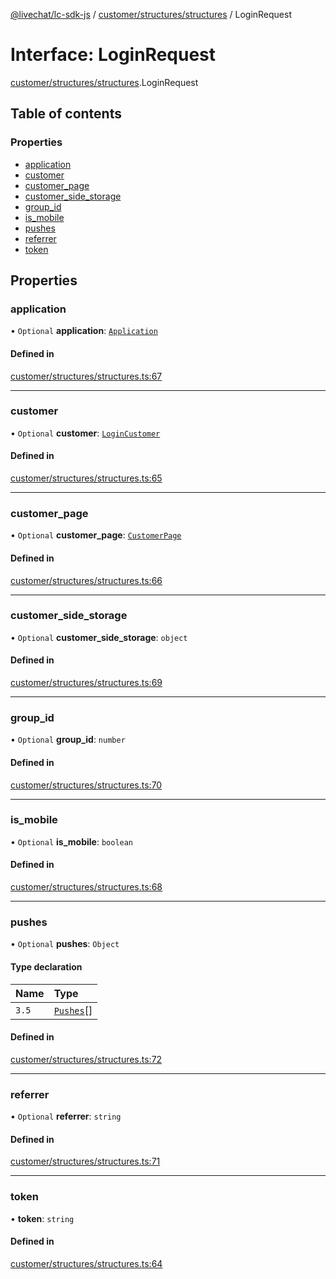 [@livechat/lc-sdk-js](../README.md) / [customer/structures/structures](../modules/customer_structures_structures.md) / LoginRequest

# Interface: LoginRequest

[customer/structures/structures](../modules/customer_structures_structures.md).LoginRequest

## Table of contents

### Properties

- [application](customer_structures_structures.LoginRequest.md#application)
- [customer](customer_structures_structures.LoginRequest.md#customer)
- [customer\_page](customer_structures_structures.LoginRequest.md#customer_page)
- [customer\_side\_storage](customer_structures_structures.LoginRequest.md#customer_side_storage)
- [group\_id](customer_structures_structures.LoginRequest.md#group_id)
- [is\_mobile](customer_structures_structures.LoginRequest.md#is_mobile)
- [pushes](customer_structures_structures.LoginRequest.md#pushes)
- [referrer](customer_structures_structures.LoginRequest.md#referrer)
- [token](customer_structures_structures.LoginRequest.md#token)

## Properties

### application

• `Optional` **application**: [`Application`](customer_structures_structures.Application.md)

#### Defined in

[customer/structures/structures.ts:67](https://github.com/livechat/lc-sdk-js/blob/25e113d/src/customer/structures/structures.ts#L67)

___

### customer

• `Optional` **customer**: [`LoginCustomer`](customer_structures_structures.LoginCustomer.md)

#### Defined in

[customer/structures/structures.ts:65](https://github.com/livechat/lc-sdk-js/blob/25e113d/src/customer/structures/structures.ts#L65)

___

### customer\_page

• `Optional` **customer\_page**: [`CustomerPage`](customer_structures_structures.CustomerPage.md)

#### Defined in

[customer/structures/structures.ts:66](https://github.com/livechat/lc-sdk-js/blob/25e113d/src/customer/structures/structures.ts#L66)

___

### customer\_side\_storage

• `Optional` **customer\_side\_storage**: `object`

#### Defined in

[customer/structures/structures.ts:69](https://github.com/livechat/lc-sdk-js/blob/25e113d/src/customer/structures/structures.ts#L69)

___

### group\_id

• `Optional` **group\_id**: `number`

#### Defined in

[customer/structures/structures.ts:70](https://github.com/livechat/lc-sdk-js/blob/25e113d/src/customer/structures/structures.ts#L70)

___

### is\_mobile

• `Optional` **is\_mobile**: `boolean`

#### Defined in

[customer/structures/structures.ts:68](https://github.com/livechat/lc-sdk-js/blob/25e113d/src/customer/structures/structures.ts#L68)

___

### pushes

• `Optional` **pushes**: `Object`

#### Type declaration

| Name | Type |
| :------ | :------ |
| `3.5` | [`Pushes`](../enums/customer_structures_pushes.Pushes.md)[] |

#### Defined in

[customer/structures/structures.ts:72](https://github.com/livechat/lc-sdk-js/blob/25e113d/src/customer/structures/structures.ts#L72)

___

### referrer

• `Optional` **referrer**: `string`

#### Defined in

[customer/structures/structures.ts:71](https://github.com/livechat/lc-sdk-js/blob/25e113d/src/customer/structures/structures.ts#L71)

___

### token

• **token**: `string`

#### Defined in

[customer/structures/structures.ts:64](https://github.com/livechat/lc-sdk-js/blob/25e113d/src/customer/structures/structures.ts#L64)
